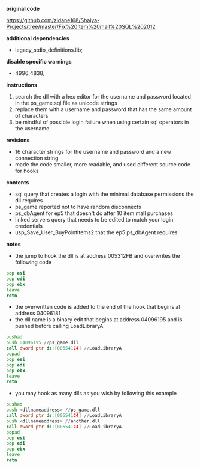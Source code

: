 **original code** 

https://github.com/zidane168/Shaiya-Projects/tree/master/Fix%20Item%20mall%20SQL%202012

**additional dependencies**
* legacy_stdio_definitions.lib;

**disable specific warnings**
* 4996;4838;

**instructions**
1. search the dll with a hex editor for the username and password located in the ps_game.sql file as unicode strings
2. replace them with a username and password that has the same amount of characters 
3. be mindful of possible login failure when using certain sql operators in the username

**revisions**
* 16 character strings for the username and password and a new connection string
* made the code smaller, more readable, and used different source code for hooks

**contents**
* sql query that creates a login with the minimal database permissions the dll requires
* ps_game reported not to have random disconnects
* ps_dbAgent for ep5 that doesn't dc after 10 item mall purchases
* linked servers query that needs to be edited to match your login credentials
* usp_Save_User_BuyPointItems2 that the ep5 ps_dbAgent requires

**notes**
* the jump to hook the dll is at address 005312FB and overwrites the following code

```asm
pop esi
pop edi
pop ebx
leave
retn
```

* the overwritten code is added to the end of the hook that begins at address 04096181
* the dll name is a binary edit that begins at address 04096195 and is pushed before calling LoadLibraryA

```asm
pushad
push 04096195 //ps_game.dll
call dword ptr ds:[005541C4] //LoadLibraryA
popad
pop esi
pop edi
pop ebx
leave
retn
```

* you may hook as many dlls as you wish by following this example

```asm
pushad
push <dllnameaddress> //ps_game.dll
call dword ptr ds:[005541C4] //LoadLibraryA
push <dllnameaddress> //another.dll
call dword ptr ds:[005541C4] //LoadLibraryA
popad
pop esi
pop edi
pop ebx
leave
retn
```


